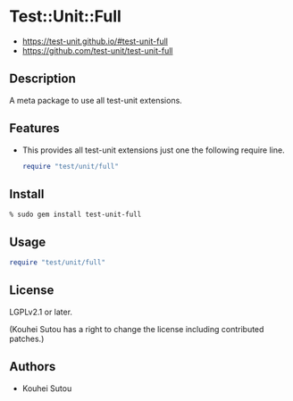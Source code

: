 # Test::Unit::Full

* https://test-unit.github.io/#test-unit-full
* https://github.com/test-unit/test-unit-full

## Description

A meta package to use all test-unit extensions.

## Features

* This provides all test-unit extensions just one the following
  require line.

  ```ruby
  require "test/unit/full"
  ```

## Install

```text
% sudo gem install test-unit-full
```

## Usage

```ruby
require "test/unit/full"
```

## License

LGPLv2.1 or later.

(Kouhei Sutou has a right to change the license including
contributed patches.)

## Authors

* Kouhei Sutou
